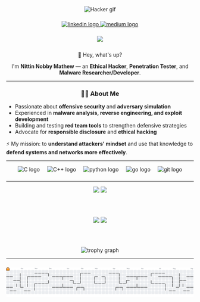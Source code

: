 <div align="center">
  <img src="https://media.tenor.com/McPQygGOuXYAAAAj/gladgers-hacker-gers-guardians-of-galaxy.gif" alt="Hacker gif" width="120" />
</div>

###

<div align="center">
  <a href="https://www.linkedin.com/in/nittin-nobby-mathew-601a831b3/" target="_blank">
    <img src="https://img.shields.io/static/v1?message=LinkedIn&logo=linkedin&label=&color=0077B5&logoColor=white&labelColor=&style=for-the-badge" height="25" alt="linkedin logo" />
  </a>
  <a href="https://medium.com/@idor69" target="_blank">
    <img src="https://img.shields.io/static/v1?message=Medium&logo=medium&label=&color=000000&logoColor=white&labelColor=&style=for-the-badge" height="25" alt="medium logo" />
  </a>
</div>

###

<div align="center">
  <img src="https://visitor-badge.laobi.icu/badge?page_id=CrypterENC&"  />
</div>

###

<div align="center">
  <p align="center">👋 Hey, what's up?</p> 
  <p align="center">
    I'm <b>Nittin Nobby Mathew</b> — an <b>Ethical Hacker</b>, <b>Penetration Tester</b>, and <b>Malware Researcher/Developer</b>.
  </p>
</div>

---

<div align="center">
  <h3>👨‍💻 About Me</h3>

  <div align="left">
    <ul>
      <li>Passionate about <b>offensive security</b> and <b>adversary simulation</b></li>
      <li>Experienced in <b>malware analysis, reverse engineering, and exploit development</b></li>
      <li>Building and testing <b>red team tools</b> to strengthen defensive strategies</li>
      <li>Advocate for <b>responsible disclosure</b> and <b>ethical hacking</b></li>
    </ul>

  <p>⚡ My mission: to <b>understand attackers’ mindset</b> and use that knowledge to <b>defend systems and networks more effectively</b>.</p>
  </div>
</div>


---

<div align="center">
  <img src="https://skillicons.dev/icons?i=c" height="60" alt="C logo"  />
  <img width="12" />
  <img src="https://skillicons.dev/icons?i=cpp" height="60" alt="C++ logo"  />
  <img width="12" />
  <img src="https://skillicons.dev/icons?i=py" height="60" alt="python logo"  />
  <img width="12" />
  <img src="https://skillicons.dev/icons?i=go" height="60" alt="go logo"  />
  <img width="12" />
  <img src="https://skillicons.dev/icons?i=git" height="60" alt="git logo"  />
</div>

###

---


<div align="center">

  <!-- Row 1 -->
  <img src="https://github-readme-stats.vercel.app/api?username=CrypterENC&theme=dracula&hide_border=false&include_all_commits=true&count_private=false" width="48%" />
  <img src="https://nirzak-streak-stats.vercel.app/?user=CrypterENC&theme=dracula&hide_border=false" width="48%" />
  
  <br/><br/>

  <!-- Row 2 -->
  <img src="https://github-contributor-stats.vercel.app/api?username=CrypterENC&limit=5&theme=dracula&combine_all_yearly_contributions=true" width="48%" />
  <img src="https://github-readme-stats.vercel.app/api/top-langs/?username=CrypterENC&theme=dracula&hide_border=false&include_all_commits=false&count_private=false&layout=compact" width="48%" />

  <br/><br/>

  <!-- Trophies -->
  <img src="https://github-profile-trophy.vercel.app?username=maurodesouza&theme=dracula&column=-1&row=1&margin-w=8&margin-h=8&no-bg=false&no-frame=false&order=4" height="150" alt="trophy graph" />

</div>

---

###

<picture>
  <source media="(prefers-color-scheme: dark)" srcset="https://github.com/CrypterENC/CrypterENC/blob/output/pacman-contribution-graph-dark.svg">
  <source media="(prefers-color-scheme: light)" srcset="https://github.com/CrypterENC/CrypterENC/blob/output/pacman-contribution-graph.svg">
  <img alt="pacman contribution graph" src="https://raw.githubusercontent.com/CrypterENC/CrypterENC/output/pacman-contribution-graph.svg">
</picture>

###
